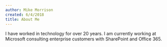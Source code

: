 ```yaml
---
author: Mike Morrison
created: 6/4/2018
title: About Me
---
```

I have worked in technology for over 20 years.  I am currently working at Microsoft 
consulting enterprise customers with SharePoint and Office 365.
